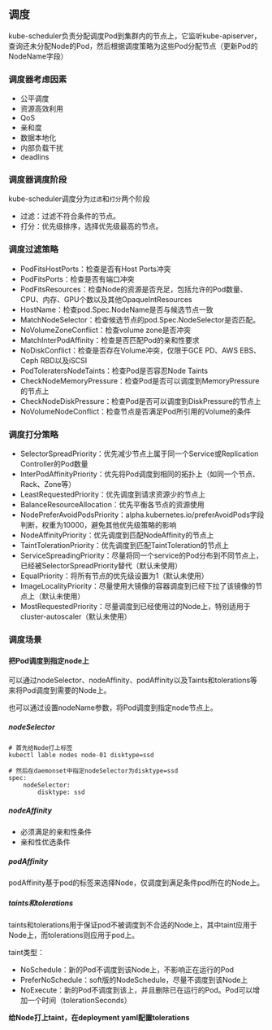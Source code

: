 ## 调度

kube-scheduler负责分配调度Pod到集群内的节点上，它监听kube-apiserver，查询还未分配Node的Pod，然后根据调度策略为这些Pod分配节点（更新Pod的NodeName字段）

### 调度器考虑因素

- 公平调度
- 资源高效利用
- QoS
- 亲和度
- 数据本地化
- 内部负载干扰
- deadlins

### 调度器调度阶段

kube-scheduler调度分为`过滤`和`打分`两个阶段

- 过滤：过滤不符合条件的节点。
- 打分：优先级排序，选择优先级最高的节点。

### 调度过滤策略

- PodFitsHostPorts：检查是否有Host Ports冲突
- PodFitsPorts：检查是否有端口冲突
- PodFitsResources：检查Node的资源是否充足，包括允许的Pod数量、CPU、内存、GPU个数以及其他OpaqueIntResources
- HostName：检查pod.Spec.NodeName是否与候选节点一致
- MatchNodeSelector：检查候选节点的pod.Spec.NodeSelector是否匹配。
- NoVolumeZoneConflict：检查volume zone是否冲突
- MatchInterPodAffinity：检查是否匹配Pod的亲和性要求
- NoDiskConflict：检查是否存在Volume冲突，仅限于GCE PD、AWS EBS、Ceph RBD以及iSCSI
- PodToleratersNodeTaints：检查Pod是否容忍Node Taints
- CheckNodeMemoryPressure：检查Pod是否可以调度到MemoryPressure的节点上
- CheckNodeDiskPressure：检查Pod是否可以调度到DiskPressure的节点上
- NoVolumeNodeConflict：检查节点是否满足Pod所引用的Volume的条件

### 调度打分策略

- SelectorSpreadPriority：优先减少节点上属于同一个Service或Replication Controller的Pod数量
- InterPodAffinityPriority：优先将Pod调度到相同的拓扑上（如同一个节点、Rack、Zone等）
- LeastRequestedPriority：优先调度到请求资源少的节点上
- BalanceResourceAllocation：优先平衡各节点的资源使用
- NodePreferAvoidPodsPriority：alpha.kubernetes.io/preferAvoidPods字段判断，权重为10000，避免其他优先级策略的影响
- NodeAffinityPriority：优先调度到匹配NodeAffinity的节点上
- TaintTolerationPriority：优先调度到匹配TaintToleration的节点上
- ServiceSpreadingPriority：尽量将同一个service的Pod分布到不同节点上，已经被SelectorSpreadPriority替代（默认未使用）
- EqualPriority：将所有节点的优先级设置为1（默认未使用）
- ImageLocalityPriority：尽量使用大镜像的容器调度到已经下拉了该镜像的节点上（默认未使用）
- MostRequestedPriority：尽量调度到已经使用过的Node上，特别适用于cluster-autoscaler（默认未使用）

### 调度场景

#### 把Pod调度到指定node上

可以通过nodeSelector、nodeAffinity、podAffinity以及Taints和tolerations等来将Pod调度到需要的Node上。

也可以通过设置nodeName参数，将Pod调度到指定node节点上。

##### nodeSelector

```shell
# 首先给Node打上标签
kubectl lable nodes node-01 disktype=ssd

# 然后在daemonset中指定nodeSelector为disktype=ssd
spec:
    nodeSelector:
        disktype: ssd
```

##### nodeAffinity

- 必须满足的亲和性条件
- 亲和性优选条件

##### podAffinity

podAffinity基于pod的标签来选择Node，仅调度到满足条件pod所在的Node上。

 ##### taints和tolerations

taints和tolerations用于保证pod不被调度到不合适的Node上，其中taint应用于Node上，而tolerations则应用于pod上。

taint类型：

- NoSchedule：新的Pod不调度到该Node上，不影响正在运行的Pod
- PreferNoSchedule：soft版的NodeSchedule，尽量不调度到该Node上
- NoExecute：新的Pod不调度到该上，并且删除已在运行的Pod。Pod可以增加一个时间（tolerationSeconds）

**给Node打上taint，在deployment yaml配置tolerations**